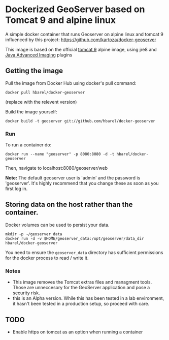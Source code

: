 # Dockerized GeoServer based on Tomcat 9 and alpine linux

A simple docker container that runs Geoserver on alpine linux and tomcat 9 influenced 
by this project: https://github.com/kartoza/docker-geoserver

This image is based on the official [tomcat 9](https://hub.docker.com/_/tomcat/) alpine image,
using jre8 and [Java Advanced Imaging](https://java.net/projects/jai) plugins

## Getting the image

Pull the image from Docker Hub using docker's pull command:

```shell
docker pull hbarel/docker-geoserver
```
(replace <version number> with the relevent version)


Build the image yourself:

```shell
docker build -t geoserver git://github.com/hbarel/docker-geoserver
```

### Run

To run a container do:
```shell
docker run --name "geoserver" -p 8080:8080 -d -t hbarel/docker-geoserver
```

Then, navigate to localhost:8080/geoserver/web

**Note:** The default geoserver user is 'admin' and the password is 'geoserver'.
It's highly recommend that you change these as soon as you first log in.

## Storing data on the host rather than the container.
Docker volumes can be used to persist your data.

```shell
mkdir -p ~/geoserver_data
docker run -d -v $HOME/geoserver_data:/opt/geoserver/data_dir hbarel/docker-geoserver
```

You need to ensure the ``geoserver_data`` directory has sufficient permissions
for the docker process to read / write it.

### Notes
* This image removes the Tomcat extras files and managment tools. Those are unneccesory for 
the GeoServer application and pose a security risk.
* this is an Alpha version. While this has been tested in a lab environment, it hasn't been
tested in a production setup, so proceed with care.

## TODO
* Enable https on tomcat as an option when running a container